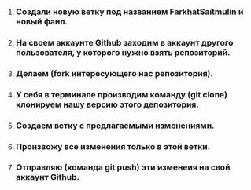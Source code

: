1. ### Создали новую ветку под названием FarkhatSaitmulin и новый фаил. ###

2. ### На своем аккаунте Github заходим в аккаунт другого пользователя, у которого нужно взять репозиторий. ###
3. ### Делаем (fork интересующего нас репозитория).
4. ### У себя в терминале производим команду (git clone) клонируем нашу версию этого депозитория.
5. ### Создаем ветку с предлагаемыми изменениями.
6. ### Произвожу все изменения только в этой ветки.
7. ### Отправляю (команда git push) эти изменеия на свой аккаунт Github.





